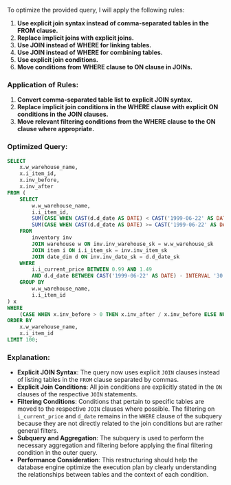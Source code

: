 To optimize the provided query, I will apply the following rules:

1. **Use explicit join syntax instead of comma-separated tables in the FROM clause.**
2. **Replace implicit joins with explicit joins.**
3. **Use JOIN instead of WHERE for linking tables.**
4. **Use JOIN instead of WHERE for combining tables.**
5. **Use explicit join conditions.**
6. **Move conditions from WHERE clause to ON clause in JOINs.**

### Application of Rules:

1. **Convert comma-separated table list to explicit JOIN syntax.**
2. **Replace implicit join conditions in the WHERE clause with explicit ON conditions in the JOIN clauses.**
3. **Move relevant filtering conditions from the WHERE clause to the ON clause where appropriate.**

### Optimized Query:

```sql
SELECT 
    x.w_warehouse_name, 
    x.i_item_id, 
    x.inv_before, 
    x.inv_after
FROM (
    SELECT 
        w.w_warehouse_name, 
        i.i_item_id, 
        SUM(CASE WHEN CAST(d.d_date AS DATE) < CAST('1999-06-22' AS DATE) THEN inv.inv_quantity_on_hand ELSE 0 END) AS inv_before, 
        SUM(CASE WHEN CAST(d.d_date AS DATE) >= CAST('1999-06-22' AS DATE) THEN inv.inv_quantity_on_hand ELSE 0 END) AS inv_after
    FROM 
        inventory inv
        JOIN warehouse w ON inv.inv_warehouse_sk = w.w_warehouse_sk
        JOIN item i ON i.i_item_sk = inv.inv_item_sk
        JOIN date_dim d ON inv.inv_date_sk = d.d_date_sk
    WHERE 
        i.i_current_price BETWEEN 0.99 AND 1.49
        AND d.d_date BETWEEN CAST('1999-06-22' AS DATE) - INTERVAL '30 days' AND CAST('1999-06-22' AS DATE) + INTERVAL '30 days'
    GROUP BY 
        w.w_warehouse_name, 
        i.i_item_id
) x
WHERE 
    (CASE WHEN x.inv_before > 0 THEN x.inv_after / x.inv_before ELSE NULL END) BETWEEN 2.0/3.0 AND 3.0/2.0
ORDER BY 
    x.w_warehouse_name, 
    x.i_item_id
LIMIT 100;
```

### Explanation:

- **Explicit JOIN Syntax**: The query now uses explicit `JOIN` clauses instead of listing tables in the `FROM` clause separated by commas.
- **Explicit Join Conditions**: All join conditions are explicitly stated in the `ON` clauses of the respective `JOIN` statements.
- **Filtering Conditions**: Conditions that pertain to specific tables are moved to the respective `JOIN` clauses where possible. The filtering on `i_current_price` and `d_date` remains in the `WHERE` clause of the subquery because they are not directly related to the join conditions but are rather general filters.
- **Subquery and Aggregation**: The subquery is used to perform the necessary aggregation and filtering before applying the final filtering condition in the outer query.
- **Performance Consideration**: This restructuring should help the database engine optimize the execution plan by clearly understanding the relationships between tables and the context of each condition.